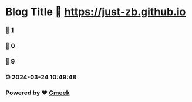 # Blog Title :link: https://just-zb.github.io 
### :page_facing_up: [1](https://just-zb.github.io/tag.html) 
### :speech_balloon: 0 
### :hibiscus: 9 
### :alarm_clock: 2024-03-24 10:49:48 
### Powered by :heart: [Gmeek](https://github.com/Meekdai/Gmeek)
